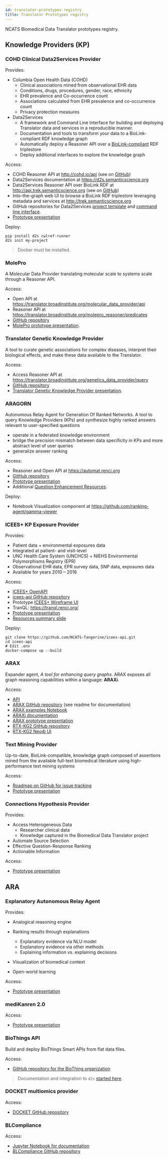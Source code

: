 ```yaml
---
id: translator-prototypes-registry
title: Translator Prototypes registry
---
```


NCATS Biomedical Data Translator prototypes registry.

## Knowledge Providers (KP)

### COHD Clinical Data2Services Provider

Provides:

* Columbia Open Health Data (COHD)
  * Clinical associations mined from observational EHR data
  * Conditions, drugs, procedures, gender, race, ethnicity
  * EHR prevalence and Co-occurrence count
  * Associations calculated from EHR prevalence and co-occurrence count
  * Privacy protection measures
* Data2Services
  * A framework and Command Line Interface for building and deploying Translator data and services in a reproducible manner.
  * Documentation and tools to transform your data to a BioLink-compliant RDF knowledge graph
  * Automatically deploy a Reasoner API over a [BioLink-compliant](https://biolink.github.io/biolink-model/docs/) RDF triplestore
  * Deploy additional interfaces to explore the knowledge graph

Access:

* COHD Reasoner API at http://cohd.io/api (see on [GitHub](https://github.com/WengLab-InformaticsResearch/cohd_api))
* Data2Services documentation at https://d2s.semanticscience.org
* Data2Services Reasoner API over BioLink RDF at http://api.trek.semanticscience.org (see on [GitHub](https://github.com/MaastrichtU-IDS/d2s-api))
* Into-the-graph web UI to browse a BioLink RDF triplestore leveraging metadata and services at http://trek.semanticscience.org
* GitHub repositories for Data2Services [project template](https://github.com/MaastrichtU-IDS/d2s-transform-template) and [command line interface](https://github.com/MaastrichtU-IDS/d2s-cli).
* [Prototype presentation](https://docs.google.com/presentation/d/17p_KNIDf5YhD5wubGIx-RoexKeCmP4rN-VCAOstXKK8/edit#slide=id.p)

Deploy:

```shell
pip install d2s cwlref-runner
d2s init my-project
```

> Docker must be installed.

### MolePro

A Molecular Data Provider translating molecular scale to systems scale through a Reasoner API.

Access:

* Open API at https://translator.broadinstitute.org/molecular_data_provider/api
* Reasoner API at https://translator.broadinstitute.org/molepro_reasoner/predicates
* [GitHub repository](https://github.com/broadinstitute/molecular-data-provider)
* [MolePro prototype presentation](https://drive.google.com/file/d/1FdCPB0DsTP0nfhcFmzJx0D6RHuwxW_TO/view).

### Translator Genetic Knowledge Provider

A tool to curate genetic associations for complex diseases, interpret their biological effects, and make these data available to the Translator.

Access:

* Access Reasoner API at https://translator.broadinstitute.org/genetics_data_provider/query
* [GitHub repository](https://github.com/broadinstitute/genetics-kp-dev)
* [Translator Genetic Knowledge Provider presentation](https://drive.google.com/file/d/1w1CeLbiGQIfBUv5KwkJbJLs53PusI35N/view).

### ARAGORN

Autonomous Relay Agent for Generation Of Ranked Networks. A tool to query Knowledge Providers (KPs) and synthesize highly ranked answers relevant to user-specified questions

* operate in a federated knowledge environment
* bridge the precision mismatch between data specificity in KPs and more abstract level of user queries
* generalize answer ranking

Access:

* Reasoner and Open API at https://automat.renci.org
* [GitHub repository](https://github.com/TranslatorIIPrototypes/KITCHEN)
* [Prototype presentation](https://docs.google.com/presentation/d/1Nt9GbEw-1R5ftAoqa1yJM4S7O5nxH0Ndo1NnoZTWdtE/edit#slide=id.p)
* Additional [Question Enhancement Resources](https://docs.google.com/presentation/d/1Nt9GbEw-1R5ftAoqa1yJM4S7O5nxH0Ndo1NnoZTWdtE/edit#slide=id.g714ebe013b_1_25).

Deploy:

* Notebook Visualization component at https://github.com/ranking-agent/gamma-viewer

### ICEES+ KP Exposure Provider

Provides:

* Patient data + environmental exposures data
* Integrated at patient- and visit-level
* UNC Health Care System (UNCHCS) + NIEHS Environmental Polymorphisms Registry (EPR)
* Observational EHR data, EPR survey data, SNP data, exposures data 
* Available for years 2010 – 2016

Access:

* [ICEES+ OpenAPI](http://icees.renci.org:16339/apidocs/)
* [icees-api GitHub repository](https://github.com/NCATS-Tangerine/icees-api)
* Prototype [ICEES+ Wireframe UI](http://robokop.renci.org:3001/)
* TranQL: https://tranql.renci.org/
* [Prototype presentation](https://docs.google.com/presentation/d/1EOPFjExxdXahKS9vWICl9Bjw3QrWprcyhgMEHkCjxCE/edit#slide=id.p1)
* [Resources summary slide](https://docs.google.com/presentation/d/1EOPFjExxdXahKS9vWICl9Bjw3QrWprcyhgMEHkCjxCE/edit#slide=id.g7122d33760_7_86)

Deploy:

```shell
git clone https://github.com/NCATS-Tangerine/icees-api.git
cd icees-api
# Edit .env
docker-compose up --build
```

### ARAX

Expander agent, *A tool for enhancing query graphs*. ARAX exposes all graph reasoning capabilities within a language: **ARAXi**.

Access:

* [API](https://tiny.cc/arax-api-docs)
* [ARAX GitHub repository](https://github.com/RTXteam/RTX/tree/master/code/ARAX) (see readme for documentation)
* [ARAX examples Notebook](https://github.com/RTXteam/RTX/blob/demo/code/ARAX/Examples/ARAX_Example4.ipynb)
* [ARAXi documentation](https://tiny.cc/araxi-docs)
* [ARAX prototype presentation](https://docs.google.com/presentation/d/1a93XbdMr0YGWh0BnuJEmcOoudZ9MGNdAh0N4XUTmVyE/edit#slide=id.p)
* [RTX-KG2 GitHub repository](https://github.com/RTXteam/RTX/tree/demo/code/kg2)
* [RTX-KG2 Neo4j UI](https://tiny.cc/arax-kg2-neo4j)

### Text Mining Provider

Up-to-date, BioLink-compatible, knowledge graph composed of assertions mined from the available full-text biomedical literature using high-performance text mining systems

Access:

* [Roadmap on GitHub for issue tracking](https://github.com/NCATSTranslator/Text-Mining-Provider-Roadmap)
* [Prototype presentation](https://docs.google.com/presentation/d/1pF7MVm6pDdQLqKaHpGG40H3VjFY1ubfjYBy1Wx_lXHk/edit#slide=id.p)

### Connections Hypothesis Provider

Provides:

* Access Heterogeneous Data
   * Researcher clinical data
   * Knowledge captured in the Biomedical Data Translator project
* Automate Source Selection
* Effective Question-Response Ranking
* Actionable Information

Access:

* [Prototype presentation](https://docs.google.com/presentation/d/1Hw2jR9ez57A--dB6HZdqIokS3OLxkgv4/edit#slide=id.p1)

## ARA

### Explanatory Autonomous Relay Agent

Provides:

* Analogical reasoning engine

* Ranking results through explanations
  * Explanatory evidence via NLU model
  * Explanatory evidence via other methods
  * Explaining information vs. explaining decisions

* Visualization of biomedical context

* Open-world learning

Access:

* [Prototype presentation](https://drive.google.com/file/d/10dzT5ol8CzFh4VreCzd6ab9OWLZ2PfD4/view)

### mediKanren 2.0

Access:

* [Prototype presentation](https://www.dropbox.com/sh/rh3vtiaulz0ln8i/AACDx4_Cyz0Ez1bprJ0rhvZUa?dl=0&preview=ncats2020launchtalk-pdf.pdf)

### BioThings API

Build and deploy BioThings Smart APIs from flat data files.

Access:

* [GitHub repository for the BioThing organization](https://github.com/biothings/)

> Documentation and integration to `d2s` [started here](https://d2s.semanticscience.org/docs/d2s-biothings).

### DOCKET multiomics provider

Access:

* [DOCKET GitHub repository](https://github.com/PriceLab/DOCKET)

### BLCompliance

Access:

* [Jupyter Notebook for documentation](https://github.com/TranslatorIIPrototypes/BLComplianceService/blob/master/documentation/BLCompliance.ipynb)
* [BLCompliance GitHub repository](https://github.com/TranslatorIIPrototypes/BLComplianceService)

